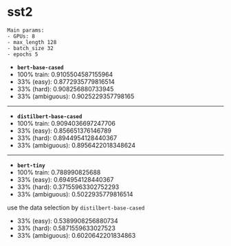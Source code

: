 # sst2
```
Main params:
- GPUs: 8
- max_length 128
- batch_size 32
- epochs 5
```

- **`bert-base-cased`**
- 100% train: 0.9105504587155964
- 33% (easy): 0.8772935779816514
- 33% (hard): 0.908256880733945
- 33% (ambiguous): 0.9025229357798165

---

- **`distilbert-base-cased`**
- 100% train: 0.9094036697247706
- 33% (easy): 0.856651376146789
- 33% (hard): 0.8944954128440367
- 33% (ambiguous): 0.8956422018348624

---

- **`bert-tiny`**
- 100% train: 0.788990825688
- 33% (easy): 0.694954128440367
- 33% (hard): 0.37155963302752293
- 33% (ambiguous): 0.5022935779816514

use the data selection by `distilbert-base-cased`
- 33% (easy): 0.5389908256880734
- 33% (hard): 0.5871559633027523
- 33% (ambiguous): 0.6020642201834863

